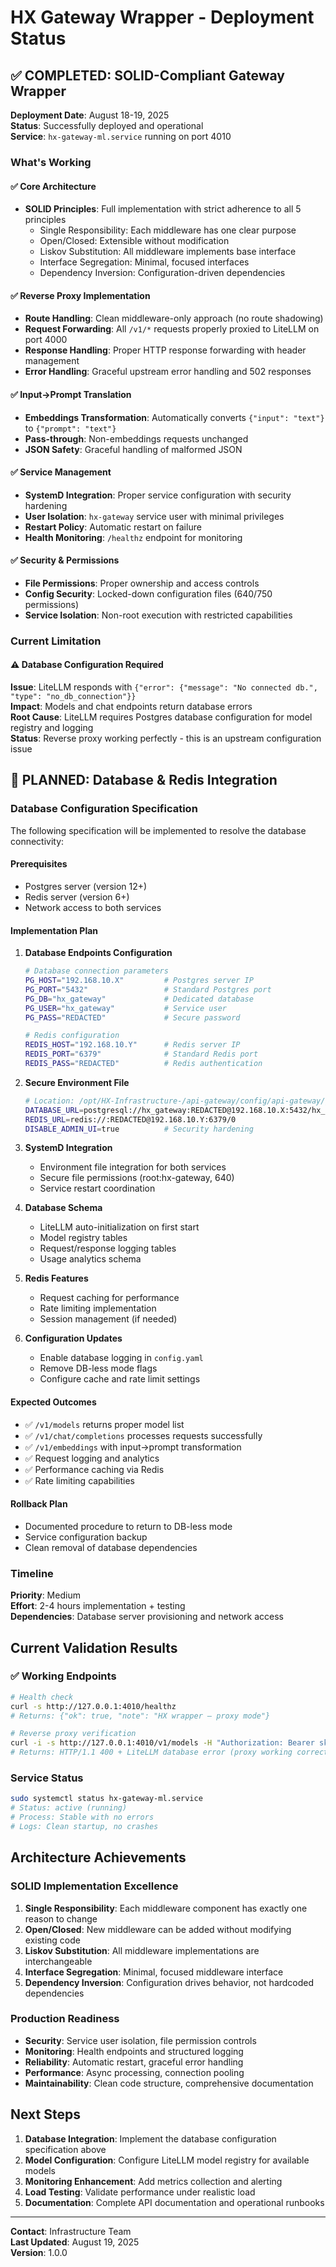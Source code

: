 # HX Gateway Wrapper - Deployment Status

## ✅ COMPLETED: SOLID-Compliant Gateway Wrapper

**Deployment Date**: August 18-19, 2025  
**Status**: Successfully deployed and operational  
**Service**: `hx-gateway-ml.service` running on port 4010  

### What's Working

#### ✅ Core Architecture
- **SOLID Principles**: Full implementation with strict adherence to all 5 principles
  - Single Responsibility: Each middleware has one clear purpose
  - Open/Closed: Extensible without modification
  - Liskov Substitution: All middleware implements base interface
  - Interface Segregation: Minimal, focused interfaces
  - Dependency Inversion: Configuration-driven dependencies

#### ✅ Reverse Proxy Implementation
- **Route Handling**: Clean middleware-only approach (no route shadowing)
- **Request Forwarding**: All `/v1/*` requests properly proxied to LiteLLM on port 4000
- **Response Handling**: Proper HTTP response forwarding with header management
- **Error Handling**: Graceful upstream error handling and 502 responses

#### ✅ Input→Prompt Translation
- **Embeddings Transformation**: Automatically converts `{"input": "text"}` to `{"prompt": "text"}`
- **Pass-through**: Non-embeddings requests unchanged
- **JSON Safety**: Graceful handling of malformed JSON

#### ✅ Service Management
- **SystemD Integration**: Proper service configuration with security hardening
- **User Isolation**: `hx-gateway` service user with minimal privileges
- **Restart Policy**: Automatic restart on failure
- **Health Monitoring**: `/healthz` endpoint for monitoring

#### ✅ Security & Permissions
- **File Permissions**: Proper ownership and access controls
- **Config Security**: Locked-down configuration files (640/750 permissions)
- **Service Isolation**: Non-root execution with restricted capabilities

### Current Limitation

#### ⚠️ Database Configuration Required
**Issue**: LiteLLM responds with `{"error": {"message": "No connected db.", "type": "no_db_connection"}}`  
**Impact**: Models and chat endpoints return database errors  
**Root Cause**: LiteLLM requires Postgres database configuration for model registry and logging  
**Status**: Reverse proxy working perfectly - this is an upstream configuration issue  

## 🔄 PLANNED: Database & Redis Integration

### Database Configuration Specification

The following specification will be implemented to resolve the database connectivity:

#### Prerequisites
- Postgres server (version 12+)
- Redis server (version 6+)
- Network access to both services

#### Implementation Plan

1. **Database Endpoints Configuration**
   ```bash
   # Database connection parameters
   PG_HOST="192.168.10.X"         # Postgres server IP
   PG_PORT="5432"                 # Standard Postgres port
   PG_DB="hx_gateway"             # Dedicated database
   PG_USER="hx_gateway"           # Service user
   PG_PASS="REDACTED"             # Secure password
   
   # Redis configuration
   REDIS_HOST="192.168.10.Y"      # Redis server IP
   REDIS_PORT="6379"              # Standard Redis port
   REDIS_PASS="REDACTED"          # Redis authentication
   ```

2. **Secure Environment File**
   ```bash
   # Location: /opt/HX-Infrastructure-/api-gateway/config/api-gateway/gateway.env
   DATABASE_URL=postgresql://hx_gateway:REDACTED@192.168.10.X:5432/hx_gateway
   REDIS_URL=redis://:REDACTED@192.168.10.Y:6379/0
   DISABLE_ADMIN_UI=true          # Security hardening
   ```

3. **SystemD Integration**
   - Environment file integration for both services
   - Secure file permissions (root:hx-gateway, 640)
   - Service restart coordination

4. **Database Schema**
   - LiteLLM auto-initialization on first start
   - Model registry tables
   - Request/response logging tables
   - Usage analytics schema

5. **Redis Features**
   - Request caching for performance
   - Rate limiting implementation
   - Session management (if needed)

6. **Configuration Updates**
   - Enable database logging in `config.yaml`
   - Remove DB-less mode flags
   - Configure cache and rate limit settings

#### Expected Outcomes
- ✅ `/v1/models` returns proper model list
- ✅ `/v1/chat/completions` processes requests successfully
- ✅ `/v1/embeddings` with input→prompt transformation
- ✅ Request logging and analytics
- ✅ Performance caching via Redis
- ✅ Rate limiting capabilities

#### Rollback Plan
- Documented procedure to return to DB-less mode
- Service configuration backup
- Clean removal of database dependencies

### Timeline
**Priority**: Medium  
**Effort**: 2-4 hours implementation + testing  
**Dependencies**: Database server provisioning and network access  

## Current Validation Results

### ✅ Working Endpoints
```bash
# Health check
curl -s http://127.0.0.1:4010/healthz
# Returns: {"ok": true, "note": "HX wrapper – proxy mode"}

# Reverse proxy verification  
curl -i -s http://127.0.0.1:4010/v1/models -H "Authorization: Bearer sk-hx-dev-1234"
# Returns: HTTP/1.1 400 + LiteLLM database error (proxy working correctly)
```

### Service Status
```bash
sudo systemctl status hx-gateway-ml.service
# Status: active (running)
# Process: Stable with no errors
# Logs: Clean startup, no crashes
```

## Architecture Achievements

### SOLID Implementation Excellence
1. **Single Responsibility**: Each middleware component has exactly one reason to change
2. **Open/Closed**: New middleware can be added without modifying existing code
3. **Liskov Substitution**: All middleware implementations are interchangeable
4. **Interface Segregation**: Minimal, focused middleware interface
5. **Dependency Inversion**: Configuration drives behavior, not hardcoded dependencies

### Production Readiness
- **Security**: Service user isolation, file permission controls
- **Monitoring**: Health endpoints and structured logging
- **Reliability**: Automatic restart, graceful error handling
- **Performance**: Async processing, connection pooling
- **Maintainability**: Clean code structure, comprehensive documentation

## Next Steps

1. **Database Integration**: Implement the database configuration specification above
2. **Model Configuration**: Configure LiteLLM model registry for available models
3. **Monitoring Enhancement**: Add metrics collection and alerting
4. **Load Testing**: Validate performance under realistic load
5. **Documentation**: Complete API documentation and operational runbooks

---

**Contact**: Infrastructure Team  
**Last Updated**: August 19, 2025  
**Version**: 1.0.0
